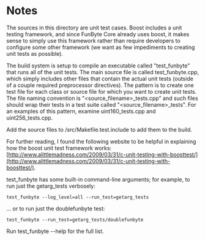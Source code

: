 # Notes
The sources in this directory are unit test cases.  Boost includes a
unit testing framework, and since FunByte Core already uses boost, it makes
sense to simply use this framework rather than require developers to
configure some other framework (we want as few impediments to creating
unit tests as possible).

The build system is setup to compile an executable called "test_funbyte"
that runs all of the unit tests.  The main source file is called
test_funbyte.cpp, which simply includes other files that contain the
actual unit tests (outside of a couple required preprocessor
directives).  The pattern is to create one test file for each class or
source file for which you want to create unit tests.  The file naming
convention is "<source_filename>_tests.cpp" and such files should wrap
their tests in a test suite called "<source_filename>_tests".  For an
examples of this pattern, examine uint160_tests.cpp and
uint256_tests.cpp.

Add the source files to /src/Makefile.test.include to add them to the build.

For further reading, I found the following website to be helpful in
explaining how the boost unit test framework works:
[http://www.alittlemadness.com/2009/03/31/c-unit-testing-with-boosttest/](http://www.alittlemadness.com/2009/03/31/c-unit-testing-with-boosttest/).

test_funbyte has some built-in command-line arguments; for
example, to run just the getarg_tests verbosely:

    test_funbyte --log_level=all --run_test=getarg_tests

... or to run just the doublefunbyte test:

    test_funbyte --run_test=getarg_tests/doublefunbyte

Run  test_funbyte --help   for the full list.

